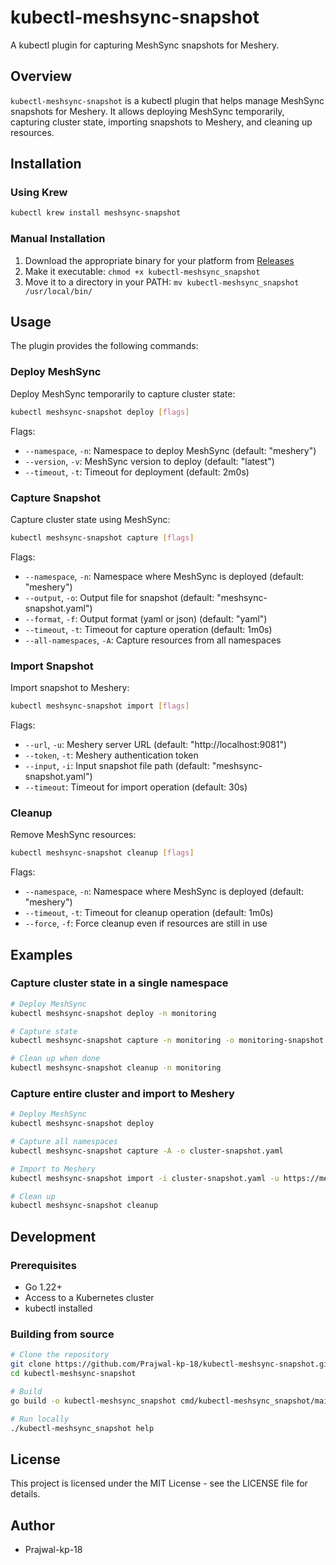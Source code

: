 # kubectl-meshsync-snapshot

A kubectl plugin for capturing MeshSync snapshots for Meshery.

## Overview

`kubectl-meshsync-snapshot` is a kubectl plugin that helps manage MeshSync snapshots for Meshery. It allows deploying MeshSync temporarily, capturing cluster state, importing snapshots to Meshery, and cleaning up resources.

## Installation

### Using Krew

```bash
kubectl krew install meshsync-snapshot
```

### Manual Installation

1. Download the appropriate binary for your platform from [Releases](https://github.com/Prajwal-kp-18/kubectl-meshsync-snapshot/releases)
2. Make it executable: `chmod +x kubectl-meshsync_snapshot`
3. Move it to a directory in your PATH: `mv kubectl-meshsync_snapshot /usr/local/bin/`

## Usage

The plugin provides the following commands:

### Deploy MeshSync

Deploy MeshSync temporarily to capture cluster state:

```bash
kubectl meshsync-snapshot deploy [flags]
```

Flags:
- `--namespace`, `-n`: Namespace to deploy MeshSync (default: "meshery")
- `--version`, `-v`: MeshSync version to deploy (default: "latest")
- `--timeout`, `-t`: Timeout for deployment (default: 2m0s)

### Capture Snapshot

Capture cluster state using MeshSync:

```bash
kubectl meshsync-snapshot capture [flags]
```

Flags:
- `--namespace`, `-n`: Namespace where MeshSync is deployed (default: "meshery")
- `--output`, `-o`: Output file for snapshot (default: "meshsync-snapshot.yaml")
- `--format`, `-f`: Output format (yaml or json) (default: "yaml")
- `--timeout`, `-t`: Timeout for capture operation (default: 1m0s)
- `--all-namespaces`, `-A`: Capture resources from all namespaces

### Import Snapshot

Import snapshot to Meshery:

```bash
kubectl meshsync-snapshot import [flags]
```

Flags:
- `--url`, `-u`: Meshery server URL (default: "http://localhost:9081")
- `--token`, `-t`: Meshery authentication token
- `--input`, `-i`: Input snapshot file path (default: "meshsync-snapshot.yaml")
- `--timeout`: Timeout for import operation (default: 30s)

### Cleanup

Remove MeshSync resources:

```bash
kubectl meshsync-snapshot cleanup [flags]
```

Flags:
- `--namespace`, `-n`: Namespace where MeshSync is deployed (default: "meshery")
- `--timeout`, `-t`: Timeout for cleanup operation (default: 1m0s)
- `--force`, `-f`: Force cleanup even if resources are still in use

## Examples

### Capture cluster state in a single namespace

```bash
# Deploy MeshSync
kubectl meshsync-snapshot deploy -n monitoring

# Capture state
kubectl meshsync-snapshot capture -n monitoring -o monitoring-snapshot.yaml

# Clean up when done
kubectl meshsync-snapshot cleanup -n monitoring
```

### Capture entire cluster and import to Meshery

```bash
# Deploy MeshSync
kubectl meshsync-snapshot deploy

# Capture all namespaces
kubectl meshsync-snapshot capture -A -o cluster-snapshot.yaml

# Import to Meshery
kubectl meshsync-snapshot import -i cluster-snapshot.yaml -u https://meshery.example.com -t your-token

# Clean up
kubectl meshsync-snapshot cleanup
```

## Development

### Prerequisites

- Go 1.22+
- Access to a Kubernetes cluster
- kubectl installed

### Building from source

```bash
# Clone the repository
git clone https://github.com/Prajwal-kp-18/kubectl-meshsync-snapshot.git
cd kubectl-meshsync-snapshot

# Build
go build -o kubectl-meshsync_snapshot cmd/kubectl-meshsync_snapshot/main.go

# Run locally
./kubectl-meshsync_snapshot help
```

## License

This project is licensed under the MIT License - see the LICENSE file for details.

## Author

- Prajwal-kp-18 